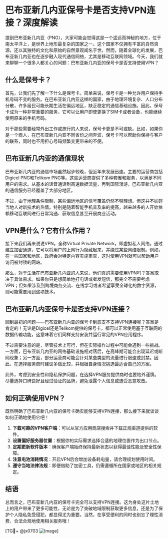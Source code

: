 # 巴布亚新几内亚保号卡是否支持VPN连接？深度解读

提到巴布亚新几内亚（PNG），大家可能会觉得这是一个遥远而神秘的地方，位于南太平洋上，是世界上地形最复杂的国家之一。这个国家不仅拥有丰富的自然资源，还以其独特的文化和原始的自然景观闻名于世。然而，随着全球化的发展，巴布亚新几内亚也在逐步融入现代通信网络，尤其是移动互联网领域。今天，我们就来聊聊一个很多人都关心的问题：巴布亚新几内亚的保号卡是否支持使用VPN？

## 什么是保号卡？

首先，让我们先了解一下什么是保号卡。简单来说，保号卡是一种允许用户保持手机号码不变的服务。在巴布亚新几内亚这样的国家，由于地理环境复杂、人口分布分散，许多居民可能长期生活在偏远地区，缺乏稳定的通信基础设施。因此，保号卡成为一种非常重要的服务，它可以让用户即使更换了SIM卡或者设备，也能继续使用原来的手机号码。

对于那些需要经常外出工作或旅行的人来说，保号卡更是不可或缺。比如，如果你是一个商人，在巴布亚新几内亚不同省份之间奔波，保号卡可以帮助你保持与客户的联系，同时也不用担心号码频繁变更带来的不便。

## 巴布亚新几内亚的通信现状

巴布亚新几内亚的通信市场虽然起步较晚，但近年来发展迅速。主要的运营商包括Digicel PNG和Telikom PNG等。这些运营商提供了多种套餐和服务，以满足不同用户的需求。从基本的话音通话到高速数据流量，再到国际漫游，巴布亚新几内亚的通信服务已经覆盖了大部分地区。

不过，由于地理条件限制，某些偏远地区的信号覆盖仍然不够理想。但这并不妨碍当地人对新技术的热情。特别是随着智能手机普及率的提高，越来越多的人开始依赖移动互联网进行日常沟通、获取信息甚至开展商业活动。

## VPN是什么？它有什么作用？

接下来我们再来说说VPN。全称Virtual Private Network，即虚拟私人网络。通过建立加密通道，它可以将用户的上网行为隐藏起来，并绕过某些网络限制。例如，在一些国家和地区，政府会对特定内容实施审查，这时使用VPN就可以帮助用户访问被封锁的网站。

那么，对于生活在巴布亚新几内亚的人来说，他们真的需要使用VPN吗？答案取决于具体需求。如果你只是想简单地打电话或者发短信，那完全不需要考虑VPN；但如果涉及到跨境商务交流、在线学习或者希望享受全球化的数字资源，则可能需要用到这项技术。

## 巴布亚新几内亚保号卡是否支持VPN连接？

回到最初的问题——巴布亚新几内亚的保号卡到底支不支持VPN连接呢？答案是肯定的！无论是Digicel还是Telikom提供的保号卡，都可以正常使用基于互联网的数据传输功能，这意味着它们同样支持安装并运行常见的VPN应用程序。

不过需要注意的是，尽管技术上可行，但在实际操作过程中可能会遇到一些挑战。一方面，巴布亚新几内亚的网络基础设施相对落后，在高峰期可能会出现延迟或断网现象；另一方面，部分运营商可能会针对某些类型的流量进行限速或封禁。因此，在选择服务商时建议多做比较，并根据自身情况挑选最适合自己的方案。

此外，考虑到安全性和隐私保护问题，在选择VPN服务提供商时也要格外谨慎。尽量选择口碑良好且经过验证的品牌，避免泄露个人信息或遭受恶意攻击。

## 如何正确使用VPN？

既然明确了巴布亚新几内亚的保号卡确实能够支持VPN连接，那么接下来就谈谈如何正确地使用它吧！

1. **下载可靠的VPN客户端**：可以从官方应用商店搜索并下载正规渠道提供的软件。
2. **设置偏好服务器位置**：根据你的实际需求选择合适的地理位置作为出口节点。
3. **定期更新软件版本**：确保客户端始终保持最新状态以获得最佳性能及安全性保障。
4. **注意电池消耗情况**：开启VPN后会增加设备耗电量，请合理规划使用时间。
5. **遵守当地法律法规**：即便借助了加密工具，仍需遵循所在国家或地区的相关规定。

## 结语

总而言之，巴布亚新几内亚的保号卡完全可以支持VPN连接。这为身处这片土地上的用户带来了更多可能性，无论是为了突破地域限制获取更多信息，还是为了保护个人隐私免受侵犯，都显得尤为重要。当然，在享受便利的同时也别忘了理性消费、合法合规地使用相关服务哦！

[TG💪+ @jx0703 ![Image](https://github.com/user-attachments/assets/dbca1d08-cadb-493c-b0ec-ad6f7a83f270)]